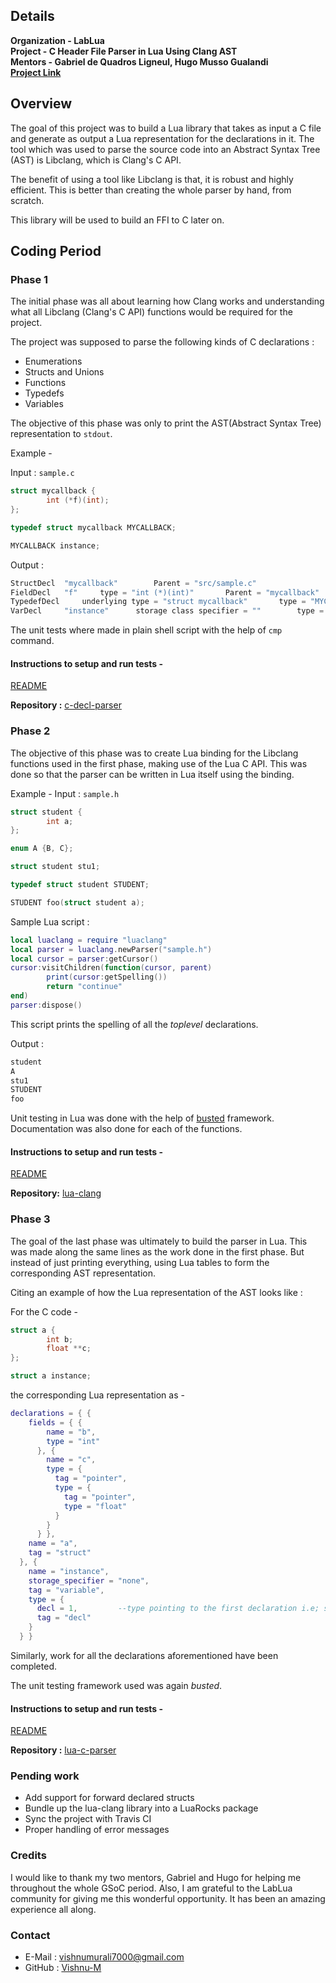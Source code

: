 ## Details

**Organization - LabLua**  <br/>
**Project - C Header File Parser in Lua Using Clang AST** <br/>
**Mentors - Gabriel de Quadros Ligneul, Hugo Musso Gualandi** <br/>
[**Project Link**](https://summerofcode.withgoogle.com/projects/#5042240966098944 "**Project Link**")

## Overview

The goal of this project was to build a Lua library that takes as input a C file and generate as output a Lua representation for the declarations in it. The tool which was used to parse the source code into an Abstract Syntax Tree (AST) is Libclang, which is Clang's C API. 

The benefit of using a tool like Libclang is that, it is robust and highly efficient. This is better than creating the whole parser by hand, from scratch. 

This library will be used to build an FFI to C later on.

## Coding Period

### Phase 1

The initial phase was all about learning how Clang works and understanding what all Libclang (Clang's C API) functions would be required for the project. 

The project was supposed to parse the following kinds of C declarations :
- Enumerations
- Structs and Unions
- Functions
- Typedefs
- Variables

The objective of this phase was only to print the AST(Abstract Syntax Tree) representation to `stdout`. 

Example - 

Input : `sample.c`
```c
struct mycallback {
        int (*f)(int);
};

typedef struct mycallback MYCALLBACK;

MYCALLBACK instance;
```
Output :
```c
StructDecl	"mycallback"		Parent = "src/sample.c"	
FieldDecl	"f"		type = "int (*)(int)"		Parent = "mycallback"
TypedefDecl		underlying type = "struct mycallback"		type = "MYCALLBACK"
VarDecl		"instance"		storage class specifier = ""		type = "MYCALLBACK"

```
The unit tests where made in plain shell script with the help of `cmp` command.

#### Instructions to setup and run tests - 
[README](https://github.com/Vishnu-M/c-decl-parser/blob/master/README.md "README")

**Repository :** [c-decl-parser](https://github.com/Vishnu-M/c-decl-parser "c-decl-parser")

### Phase 2

The objective of this phase was to create Lua binding for the Libclang functions used in the first phase, making use of the Lua C API. This was done so that the parser can be written in Lua itself using the binding.

Example -
Input : `sample.h`
```c
struct student {
        int a;
};

enum A {B, C};

struct student stu1;

typedef struct student STUDENT;

STUDENT foo(struct student a);
```
Sample Lua script : 
```lua
local luaclang = require "luaclang"
local parser = luaclang.newParser("sample.h")
local cursor = parser:getCursor()  
cursor:visitChildren(function(cursor, parent)
        print(cursor:getSpelling())
        return "continue"
end)
parser:dispose()
```
This script prints the spelling of all the *toplevel* declarations.

Output :
```c
student
A
stu1
STUDENT
foo
```
Unit testing in Lua was done with the help of [busted](https://olivinelabs.com/busted/ "busted") framework. Documentation was also done for each of the functions.

#### Instructions to setup and run tests - 
[README](https://github.com/Vishnu-M/lua-clang/blob/master/README.md "README")

**Repository:** [lua-clang](https://github.com/Vishnu-M/lua-clang/ "lua-clang")

### Phase 3

The goal of the last phase was ultimately to build the parser in Lua. This was made along the same lines as the work done in the first phase. But instead of just printing everything, using Lua tables to form the corresponding AST representation.

Citing an example of how the Lua representation of the AST looks like :

For the C code - 

```c
struct a {
        int b;
        float **c;
};

struct a instance;
```
the corresponding Lua representation as - 

```lua
declarations = { {
    fields = { {
        name = "b",
        type = "int"
      }, {
        name = "c",
        type = {
          tag = "pointer",
          type = {
            tag = "pointer",
            type = "float"
          }
        }
      } },
    name = "a",
    tag = "struct"
  }, {
    name = "instance",
    storage_specifier = "none",
    tag = "variable",
    type = {
      decl = 1, 		--type pointing to the first declaration i.e; struct a
      tag = "decl"
    }
  } }

```

Similarly, work for all the declarations aforementioned have been completed.

The unit testing framework used was again *busted*. 

#### Instructions to setup and run tests - 
[README](https://github.com/Vishnu-M/lua-c-parser/blob/master/README.md "README")

**Repository :** [lua-c-parser](https://github.com/Vishnu-M/lua-c-parser "lua-c-parser")

### Pending work

- Add support for forward declared structs
- Bundle up the lua-clang library into a LuaRocks package
- Sync the project with Travis CI
- Proper handling of error messages

### Credits

I would like to thank my two mentors, Gabriel and Hugo for helping me throughout the whole GSoC period. Also, I am grateful to the LabLua community for giving me this wonderful opportunity. It has been an amazing experience all along.

### Contact

- E-Mail : [vishnumurali7000@gmail.com](mailto:vishnumurali7000@gmail.com "vishnumurali7000@gmail.com")
- GitHub : [Vishnu-M](https://github.com/Vishnu-M "Vishnu-M")
